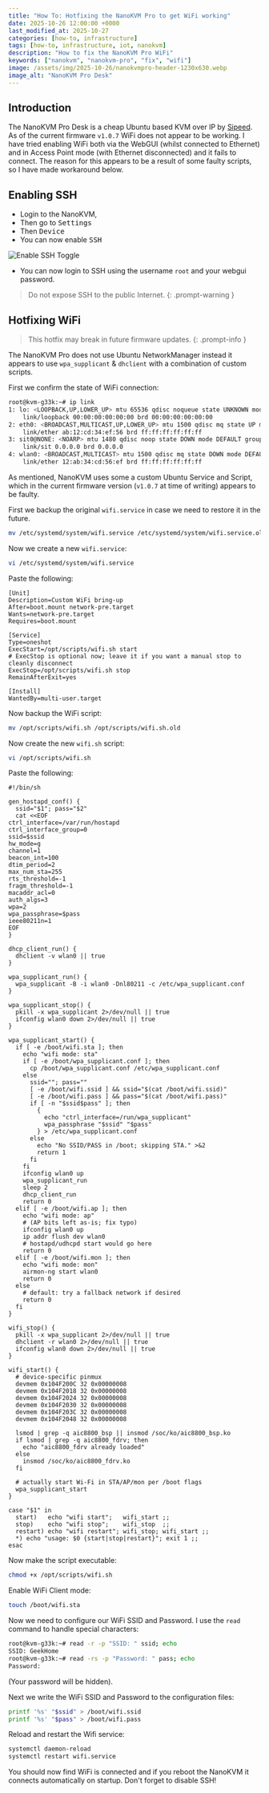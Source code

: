 ```yaml
---
title: "How To: Hotfixing the NanoKVM Pro to get WiFi working"
date: 2025-10-26 12:00:00 +0000
last_modified_at: 2025-10-27
categories: [how-to, infrastructure]
tags: [how-to, infrastructure, iot, nanokvm]
description: "How to fix the NanoKVM Pro WiFi"
keywords: ["nanokvm", "nanokvm-pro", "fix", "wifi"]
image: /assets/img/2025-10-26/nanokvmpro-header-1230x630.webp
image_alt: "NanoKVM Pro Desk"
---
```


## Introduction

The NanoKVM Pro Desk is a cheap Ubuntu based KVM over IP by [Sipeed](https://wiki.sipeed.com/hardware/en/kvm/NanoKVM_Pro/introduction.html). As of the current firmware `v1.0.7` WiFi does not appear to be working. I have tried enabling WiFi both via the WebGUI (whilst connected to Ethernet) and in Access Point mode (with Ethernet disconnected) and it fails to connect.
The reason for this appears to be a result of some faulty scripts, so I have made workaround below.

## Enabling SSH

* Login to the NanoKVM, 
* Then go to <kbd>Settings</kbd>
* Then <kbd>Device</kbd>
* You can now enable <kbd>SSH</kbd>

![Enable SSH Toggle](/assets/img/2025-10-26/enable-ssh.webp)

* You can now login to SSH using the username `root` and your webgui password.

>Do not expose SSH to the public Internet.
{: .prompt-warning }

## Hotfixing WiFi

>This hotfix may break in future firmware updates.
{: .prompt-info }

The NanoKVM Pro does not use Ubuntu NetworkManager instead it appears to use `wpa_supplicant` & `dhclient` with a combination of custom scripts.

First we confirm the state of WiFi connection:

```bash
root@kvm-g33k:~# ip link
1: lo: <LOOPBACK,UP,LOWER_UP> mtu 65536 qdisc noqueue state UNKNOWN mode DEFAULT group default qlen 1000
    link/loopback 00:00:00:00:00:00 brd 00:00:00:00:00:00
2: eth0: <BROADCAST,MULTICAST,UP,LOWER_UP> mtu 1500 qdisc mq state UP mode DEFAULT group default qlen 1000
    link/ether ab:12:cd:34:ef:56 brd ff:ff:ff:ff:ff:ff
3: sit0@NONE: <NOARP> mtu 1480 qdisc noop state DOWN mode DEFAULT group default qlen 1000
    link/sit 0.0.0.0 brd 0.0.0.0
4: wlan0: <BROADCAST,MULTICAST> mtu 1500 qdisc mq state DOWN mode DEFAULT group default qlen 1000
    link/ether 12:ab:34:cd:56:ef brd ff:ff:ff:ff:ff:ff
```

As mentioned, NanoKVM uses some a custom Ubuntu Service and Script, which in the current firmware version (`v1.0.7` at time of writing) appears to be faulty. 

First we backup the original `wifi.service` in case we need to restore it in the future.

```bash
mv /etc/systemd/system/wifi.service /etc/systemd/system/wifi.service.old
```

Now we create a new `wifi.service`:

```bash
vi /etc/systemd/system/wifi.service
```

Paste the following:

```
[Unit]
Description=Custom WiFi bring-up
After=boot.mount network-pre.target
Wants=network-pre.target
Requires=boot.mount

[Service]
Type=oneshot
ExecStart=/opt/scripts/wifi.sh start
# ExecStop is optional now; leave it if you want a manual stop to cleanly disconnect
ExecStop=/opt/scripts/wifi.sh stop
RemainAfterExit=yes

[Install]
WantedBy=multi-user.target
```

Now backup the WiFi script:

```bash
mv /opt/scripts/wifi.sh /opt/scripts/wifi.sh.old
```

Now create the new `wifi.sh` script:

```bash
vi /opt/scripts/wifi.sh
```

Paste the following:

```
#!/bin/sh

gen_hostapd_conf() {
  ssid="$1"; pass="$2"
  cat <<EOF
ctrl_interface=/var/run/hostapd
ctrl_interface_group=0
ssid=$ssid
hw_mode=g
channel=1
beacon_int=100
dtim_period=2
max_num_sta=255
rts_threshold=-1
fragm_threshold=-1
macaddr_acl=0
auth_algs=3
wpa=2
wpa_passphrase=$pass
ieee80211n=1
EOF
}

dhcp_client_run() {
  dhclient -v wlan0 || true
}

wpa_supplicant_run() {
  wpa_supplicant -B -i wlan0 -Dnl80211 -c /etc/wpa_supplicant.conf
}

wpa_supplicant_stop() {
  pkill -x wpa_supplicant 2>/dev/null || true
  ifconfig wlan0 down 2>/dev/null || true
}

wpa_supplicant_start() {
  if [ -e /boot/wifi.sta ]; then
    echo "wifi mode: sta"
    if [ -e /boot/wpa_supplicant.conf ]; then
      cp /boot/wpa_supplicant.conf /etc/wpa_supplicant.conf
    else
      ssid=""; pass=""
      [ -e /boot/wifi.ssid ] && ssid="$(cat /boot/wifi.ssid)"
      [ -e /boot/wifi.pass ] && pass="$(cat /boot/wifi.pass)"
      if [ -n "$ssid$pass" ]; then
        {
          echo "ctrl_interface=/run/wpa_supplicant"
          wpa_passphrase "$ssid" "$pass"
        } > /etc/wpa_supplicant.conf
      else
        echo "No SSID/PASS in /boot; skipping STA." >&2
        return 1
      fi
    fi
    ifconfig wlan0 up
    wpa_supplicant_run
    sleep 2
    dhcp_client_run
    return 0
  elif [ -e /boot/wifi.ap ]; then
    echo "wifi mode: ap"
    # (AP bits left as-is; fix typo)
    ifconfig wlan0 up
    ip addr flush dev wlan0
    # hostapd/udhcpd start would go here
    return 0
  elif [ -e /boot/wifi.mon ]; then
    echo "wifi mode: mon"
    airmon-ng start wlan0
    return 0
  else
    # default: try a fallback network if desired
    return 0
  fi
}

wifi_stop() {
  pkill -x wpa_supplicant 2>/dev/null || true
  dhclient -r wlan0 2>/dev/null || true
  ifconfig wlan0 down 2>/dev/null || true
}

wifi_start() {
  # device-specific pinmux
  devmem 0x104F200C 32 0x00000008
  devmem 0x104F2018 32 0x00000008
  devmem 0x104F2024 32 0x00000008
  devmem 0x104F2030 32 0x00000008
  devmem 0x104F203C 32 0x00000008
  devmem 0x104F2048 32 0x00000008

  lsmod | grep -q aic8800_bsp || insmod /soc/ko/aic8800_bsp.ko
  if lsmod | grep -q aic8800_fdrv; then
    echo "aic8800_fdrv already loaded"
  else
    insmod /soc/ko/aic8800_fdrv.ko
  fi

  # actually start Wi-Fi in STA/AP/mon per /boot flags
  wpa_supplicant_start
}

case "$1" in
  start)   echo "wifi start";   wifi_start ;;
  stop)    echo "wifi stop";    wifi_stop  ;;
  restart) echo "wifi restart"; wifi_stop; wifi_start ;;
  *) echo "usage: $0 {start|stop|restart}"; exit 1 ;;
esac
```

Now make the script executable:

```bash
chmod +x /opt/scripts/wifi.sh
```

Enable WiFi Client mode:

```bash
touch /boot/wifi.sta
```

Now we need to configure our WiFi SSID and Password. 
I use the `read` command to handle special characters:

```bash
root@kvm-g33k:~# read -r -p "SSID: " ssid; echo
SSID: GeekHome
root@kvm-g33k:~# read -rs -p "Password: " pass; echo
Password:
```
(Your password will be hidden).

Next we write the WiFi SSID and Password to the configuration files:

```bash
printf '%s' "$ssid" > /boot/wifi.ssid
printf '%s' "$pass" > /boot/wifi.pass
```

Reload and restart the Wifi service:

```bash
systemctl daemon-reload
systemctl restart wifi.service
```

You should now find WiFi is connected and if you reboot the NanoKVM it connects automatically on startup.
Don't forget to disable SSH!

